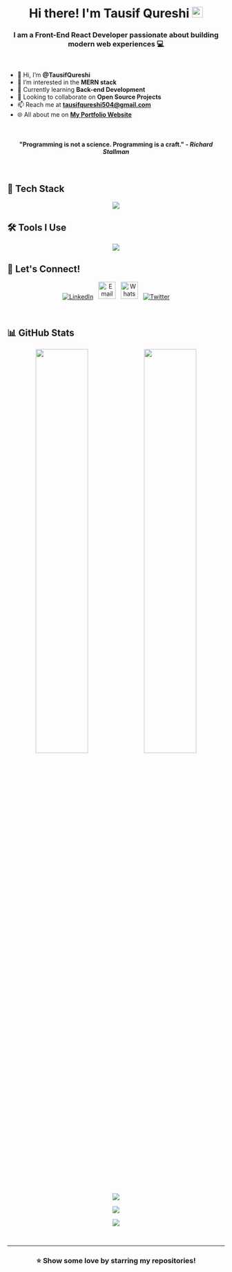 <h1 align="center">Hi there! I'm Tausif Qureshi <img src="https://media.giphy.com/media/hvRJCLFzcasrR4ia7z/giphy.gif" width="25px" /></h1>

<h3 align="center">I am a Front-End React Developer passionate about building modern web experiences 💻</h3>

<br />

- 👋 Hi, I’m **@TausifQureshi**
- 👀 I’m interested in the **MERN stack**
- 🌱 Currently learning **Back-end Development**
- 💞️ Looking to collaborate on **Open Source Projects**
- 📫 Reach me at **tausifqureshi504@gmail.com**
- 🌐 All about me on [**My Portfolio Website**](https://tausifporfolio-website.netlify.app/)

<br />

<h4 align="center">"Programming is not a science. Programming is a craft." - <i>Richard Stallman</i></h4>

<br />

## 🚀 Tech Stack
<p align="center">
  <img src="https://skillicons.dev/icons?i=html,css,bootstrap,js,react,redux,tailwind,materialui" />
</p>

## 🛠 Tools I Use
<p align="center">
  <img src="https://skillicons.dev/icons?i=vscode,git,github,postman,netlify,heroku,codepen,bash,powershell,visualstudio" />
</p>

## 🤝 Let's Connect!
<p align="center">
  <a href="https://www.linkedin.com/in/tausif-qureshi/" target="_blank"><img src="https://skillicons.dev/icons?i=linkedin" alt="LinkedIn" /></a>&nbsp;&nbsp;
  <a href="mailto:tasuifqureshi504@gmail.com" target="_blank"><img src="https://cdn-icons-png.flaticon.com/128/888/888853.png" width="40px" alt="Email" /></a>&nbsp;&nbsp;
  <a href="https://wa.me/8429097693" target="_blank"><img src="https://cdn-icons-png.flaticon.com/128/733/733585.png" width="40px" alt="WhatsApp" /></a>&nbsp;&nbsp;
  <a href="https://twitter.com/Tausif_qu16823" target="_blank"><img src="https://skillicons.dev/icons?i=twitter" alt="Twitter" /></a>
</p>

<br />

## 📊 GitHub Stats
<p align="center">
  <img width="49%" src="https://github-readme-stats.vercel.app/api?username=Tausifqureshi&show_icons=true&theme=midnight-purple" />
  <img width="49%" src="https://github-readme-stats.vercel.app/api/top-langs/?username=Tausifqureshi&layout=compact&theme=midnight-purple" />
</p>

<br />

<p align="center">
  <img src="https://github-readme-streak-stats.herokuapp.com/?user=Tausifqureshi&theme=vision-friendly-dark" />
</p>

<p align="center">
  <img src="https://github-profile-trophy.vercel.app/?username=Tausifqureshi&no-frame=true&theme=dracula" />
</p>

<p align="center">
  <img src="https://github-profile-summary-cards.vercel.app/api/cards/profile-details?username=Tausifqureshi&theme=tokyonight" />
</p>

<br />
<hr />
<h3 align="center">⭐ Show some love by starring my repositories!</h3>
